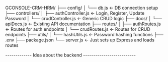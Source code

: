 GCONSOLE-CRM-HRM/
├── config/
│   └── db.js                  ← DB connection setup
├── controllers/
│   ├── authController.js      ← Login, Register, Update Password
│   └── crudController.js      ← Generic CRUD logic
├── docs/
│   └── apiDocs.js             ← Existing API documentation
├── routes/
│   ├── authRoutes.js          ← Routes for auth endpoints
│   └── crudRoutes.js          ← Routes for CRUD endpoints
├── utils/
│   └── hashUtils.js           ← Password hashing functions
├── .env
├── package.json
└── server.js                  ← Just sets up Express and loads routes




------------- Idea about the backend --------------------------
